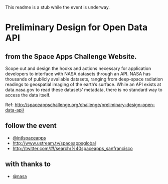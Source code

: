 This readme is a stub while the event is underway.


Preliminary Design for Open Data API
=====

from the Space Apps Challenge Website.
-----

Scope out and design the hooks and actions necessary for application developers to interface with NASA datasets through an API. NASA has thousands of publicly available datasets, ranging from deep-space radiation readings to geospatial imaging of the earth’s surface. While an API exists at data.nasa.gov to read these datasets’ metadata, there is no standard way to access the data itself.

Ref: http://spaceappschallenge.org/challenge/preliminary-design-open-data-api/


follow the event
-----

* [@intlspaceapps](https://twitter.com/intent/follow?screen_name=themattharris)
* http://www.ustream.tv/spaceappsglobal
* http://twitter.com/#!/search/%40spaceapps_sanfrancisco

with thanks to
-----
* [@nasa](https://twitter.com/intent/follow?screen_name=nasa)
